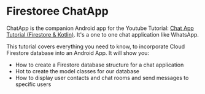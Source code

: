 # Firestoree ChatApp

ChatApp is the companion Android app for the Youtube Tutorial: [Chat App Tutorial (Firestore & Kotlin)](https://www.youtube.com/playlist?list=PLn2n4GESV0Ak1HiH0tTPTJXsOEy-5v9qb). It's a one to one chat application like WhatsApp.

This tutorial covers everything you need to know, to incorporate Cloud Firestore database into an Android App. It will show you:

* How to create a Firestore database structure for a chat application
* Hot to create the model classes for our database
* How to display user contacts and chat rooms and send messages to specific users

